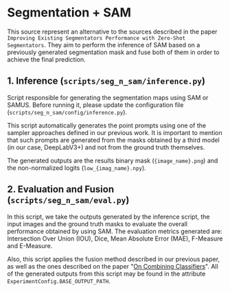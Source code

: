# Segmentation + SAM

This source represent an alternative to the sources described in the paper `Improving Existing Segmentators Performance with Zero-Shot Segmentators`. They aim to perform the inference of SAM based on a previously generated segmentation mask and fuse both of them in order to achieve the final prediction.

## 1. Inference (`scripts/seg_n_sam/inference.py`)
Script responsible for generating the segmentation maps using SAM or SAMUS. Before running it, please update the configuration file (`scripts/seg_n_sam/config/inference.py`).

This script automatically generates the point prompts using one of the sampler approaches defined in our previous work. It is important to mention that such prompts are generated from the masks obtained by a third model (in our case, DeepLabV3+) and not from the ground truth themselves.

The generated outputs are the results binary mask (`{image_name}.png`) and the non-normalized logits (`low_{imag_name}.npy`).

## 2. Evaluation and Fusion (`scripts/seg_n_sam/eval.py`)
In this script, we take the outputs generated by the inference script, the input images and the ground truth masks to evaluate the overall performance obtained by using SAM. The evaluation metrics generated are: Intersection Over Union (IOU), Dice, Mean Absolute Error (MAE), F-Measure and E-Measure.

Also, this script applies the fusion method described in our previous paper, as well as the ones described on the paper "[On Combining Classifiers](https://doi.org/10.1109/34.667881)". All of the generated outputs from this script may be found in the attribute `ExperimentConfig.BASE_OUTPUT_PATH`.
